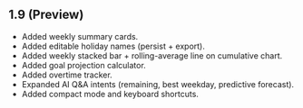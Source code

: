 ## 1.9 (Preview)
- Added weekly summary cards.
- Added editable holiday names (persist + export).
- Added weekly stacked bar + rolling-average line on cumulative chart.
- Added goal projection calculator.
- Added overtime tracker.
- Expanded AI Q&A intents (remaining, best weekday, predictive forecast).
- Added compact mode and keyboard shortcuts.
